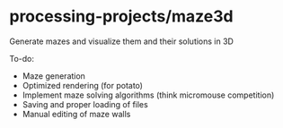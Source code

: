 # processing-projects/maze3d

Generate mazes and visualize them and their solutions in 3D

To-do:
* Maze generation
* Optimized rendering (for potato)
* Implement maze solving algorithms (think micromouse competition)
* Saving and proper loading of files
* Manual editing of maze walls
